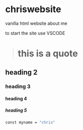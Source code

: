 # chriswebsite
vanilla html website about me

to start the site use VSCODE

> # this is a quote

## heading 2

### heading 3

#### heading 4

##### heading 5


```bash
const myname = "chris"
```

